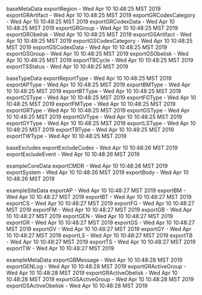 

baseMetaData
exportRegion - Wed Apr 10 10:48:25 MST 2019
exportGRArtifact - Wed Apr 10 10:48:25 MST 2019
exportGRCodexCategory - Wed Apr 10 10:48:25 MST 2019
exportGRCodexData - Wed Apr 10 10:48:25 MST 2019
exportGRGroup - Wed Apr 10 10:48:25 MST 2019
exportGRObelisk - Wed Apr 10 10:48:25 MST 2019
exportGSArtifact - Wed Apr 10 10:48:25 MST 2019
exportGSCodexCategory - Wed Apr 10 10:48:25 MST 2019
exportGSCodexData - Wed Apr 10 10:48:25 MST 2019
exportGSGroup - Wed Apr 10 10:48:25 MST 2019
exportGSObelisk - Wed Apr 10 10:48:25 MST 2019
exportTBCycle - Wed Apr 10 10:48:25 MST 2019
exportTSStatus - Wed Apr 10 10:48:25 MST 2019

baseTypeData
exportReportType - Wed Apr 10 10:48:25 MST 2019
exportAPType - Wed Apr 10 10:48:25 MST 2019
exportBMType - Wed Apr 10 10:48:25 MST 2019
exportBTType - Wed Apr 10 10:48:25 MST 2019
exportCSType - Wed Apr 10 10:48:25 MST 2019
exportFGType - Wed Apr 10 10:48:25 MST 2019
exportFMType - Wed Apr 10 10:48:25 MST 2019
exportGRType - Wed Apr 10 10:48:25 MST 2019
exportGSType - Wed Apr 10 10:48:25 MST 2019
exportGVType - Wed Apr 10 10:48:25 MST 2019
exportGYType - Wed Apr 10 10:48:25 MST 2019
exportLSType - Wed Apr 10 10:48:25 MST 2019
exportTBType - Wed Apr 10 10:48:25 MST 2019
exportTWType - Wed Apr 10 10:48:25 MST 2019

baseExcludes
exportExcludeCodex - Wed Apr 10 10:48:26 MST 2019
exportExcludeEvent - Wed Apr 10 10:48:26 MST 2019

exampleCoreData
exportCMDR - Wed Apr 10 10:48:26 MST 2019
exportSystem - Wed Apr 10 10:48:26 MST 2019
exportBody - Wed Apr 10 10:48:26 MST 2019

exampleSiteData
exportAP - Wed Apr 10 10:48:27 MST 2019
exportBM - Wed Apr 10 10:48:27 MST 2019
exportBT - Wed Apr 10 10:48:27 MST 2019
exportCS - Wed Apr 10 10:48:27 MST 2019
exportFG - Wed Apr 10 10:48:27 MST 2019
exportFM - Wed Apr 10 10:48:27 MST 2019
exportGB - Wed Apr 10 10:48:27 MST 2019
exportGEN - Wed Apr 10 10:48:27 MST 2019
exportGR - Wed Apr 10 10:48:27 MST 2019
exportGS - Wed Apr 10 10:48:27 MST 2019
exportGV - Wed Apr 10 10:48:27 MST 2019
exportGY - Wed Apr 10 10:48:27 MST 2019
exportLS - Wed Apr 10 10:48:27 MST 2019
exportTB - Wed Apr 10 10:48:27 MST 2019
exportTS - Wed Apr 10 10:48:27 MST 2019
exportTW - Wed Apr 10 10:48:27 MST 2019

exampleMetaData
exportGBMessage - Wed Apr 10 10:48:28 MST 2019
exportGENLog - Wed Apr 10 10:48:28 MST 2019
exportGRActiveGroup - Wed Apr 10 10:48:28 MST 2019
exportGRActiveObelisk - Wed Apr 10 10:48:28 MST 2019
exportGSActiveGroup - Wed Apr 10 10:48:28 MST 2019
exportGSActiveObelisk - Wed Apr 10 10:48:28 MST 2019
